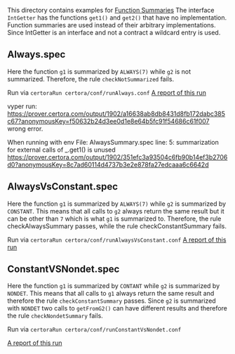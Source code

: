 This directory contains examples for [Function Summaries](https://github.com/Certora/Documentation/blob/master/docs/cvl/methods.md)
The interface `IntGetter` has the functions `get1()` and `get2()` that have no implementation. 
Function summaries are used instead of their arbitrary implementations. Since IntGetter is an interface and not a contract a 
wildcard entry is used.

## Always.spec
Here the function `g1` is summarized by `ALWAYS(7)` while `g2` is not summarized.
Therefore, the rule `checkNotSummarized` fails.

Run via ```certoraRun certora/conf/runAlways.conf```
[A report of this run](https://prover.certora.com/output/1902/4c92bd8a54b44521b83452e93f675907?anonymousKey=84d515da2c8d3b4e5a7d8b0a34137973d1751f96)

vyper run: https://prover.certora.com/output/1902/a16638ab8db8431d8fb172dabc385c67?anonymousKey=f50632b24d3ee0d1e8e64b5fc91f54686c61f007
wrong error.

When running with env
File: AlwaysSummary.spec line: 5: summarization for external calls of _.get1() is unused
https://prover.certora.com/output/1902/351efc3a93504c6fb90b14ef3b2706d0?anonymousKey=8c7ad60114d4737b3e2e878fa27edcaaa6c6642d

## AlwaysVsConstant.spec

Here the function `g1` is summarized by `ALWAYS(7)` while `g2` is summarized by `CONSTANT`.
This means that all calls to `g2` always return the same result but it can be other than `7` which is what `g1` is summarized to.
Therefore, the rule checkAlwaysSummary passes, while the rule checkConstantSummary fails.

Run via ```certoraRun certora/conf/runAlwaysVsConstant.conf```
[A report of this run](https://prover.certora.com/output/1902/d65e16a0a6d2451781cc1826c6ec4aa0?anonymousKey=941589808b3a5504ec8d54b78b1f41108ec7ac89)

## ConstantVSNondet.spec

Here the function `g1` is summarized by `CONTANT` while `g2` is summarized by `NONDET`.
This means that all calls to `g1` always return the same result and therefore the rule `checkConstantSummary` passes.
Since `g2` is summarized with `NONDET` two calls to `getFromG2()` can have different results and therefore the
rule `checkNondetSummary` fails.

Run via ```certoraRun certora/conf/runConstantVsNondet.conf```

[A report of this run](https://prover.certora.com/output/1902/c7ea19339a0240999d3fc15fc0f39bae?anonymousKey=2d1b5597b9c802826f6c32aba484639b63774aff)


